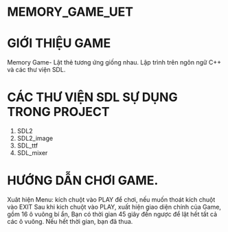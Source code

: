 # MEMORY_GAME_UET
# GIỚI THIỆU GAME

Memory Game-  Lật thẻ tương ứng giống nhau.
Lập trình trên ngôn ngữ C++ và các thư viện SDL.
 
# CÁC THƯ VIỆN SDL SỰ DỤNG TRONG PROJECT
1. SDL2
2. SDL2_image
3. SDL_ttf
4. SDL_mixer

# 	HƯỚNG DẪN CHƠI GAME.
Xuât hiện Menu: kích chuột vào PLAY để chơi, nếu muốn thoát kích chuột vào EXIT
Sau khi kich chuột vào PLAY, xuất hiện giao diện chính của Game, gồm 16 ô vuông bí ẩn, Bạn có thời gian 45 giây 
đến ngược để lật hết tất cả các ô vuông.
Nếu hết thời gian, bạn đã thua.
